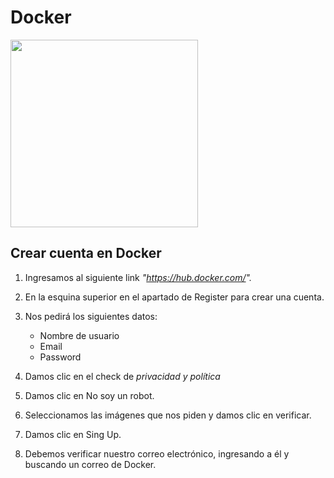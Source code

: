 <h1>Docker</h1>
<img src="https://www.docker.com/wp-content/uploads/2022/03/Moby-logo.png"  width="300px">


<h2>Crear cuenta en Docker</h2>

1. Ingresamos al siguiente link *"https://hub.docker.com/".*

2. En la esquina superior en el apartado de Register para crear una cuenta.

3. Nos pedirá los siguientes datos:
   - Nombre de usuario
   - Email
   - Password
   
4. Damos clic en el check de *privacidad y política*

5. Damos clic en No soy un robot.

6. Seleccionamos las imágenes que nos piden y damos clic en verificar.

7. Damos clic en Sing Up.

8. Debemos verificar nuestro correo electrónico, ingresando a él y buscando un correo de Docker.


